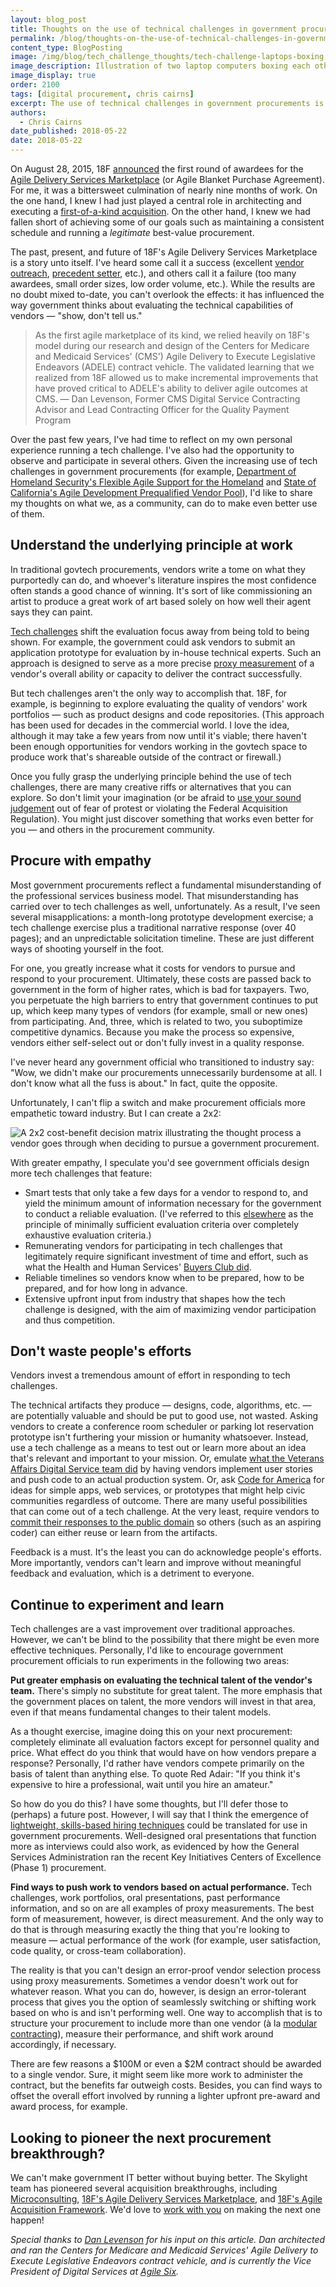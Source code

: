 ```yaml
---
layout: blog_post
title: Thoughts on the use of technical challenges in government procurements
permalink: /blog/thoughts-on-the-use-of-technical-challenges-in-government-procurements/
content_type: BlogPosting
image: /img/blog/tech_challenge_thoughts/tech-challenge-laptops-boxing.png
image_description: Illustration of two laptop computers boxing each other.
image_display: true
order: 2100
tags: [digital procurement, chris cairns]
excerpt: The use of technical challenges in government procurements is on the rise. Here are some thoughts on what acquisition professionals can do to make even better use of them.
authors:
  - Chris Cairns
date_published: 2018-05-22
date: 2018-05-22
---
```


On August 28, 2015, 18F [announced](https://18f.gsa.gov/2015/08/28/announcing-the-agile-BPA-awards/) the first round of awardees for the [Agile Delivery Services Marketplace](https://18f.gsa.gov/2015/01/08/creating-a-federal-marketplace-for-agile-delivery-services/) (or Agile Blanket Purchase Agreement). For me, it was a bittersweet culmination of nearly nine months of work. On the one hand, I knew I had just played a central role in architecting and executing a [first-of-a-kind acquisition](/work/agile-delivery-services-marketplace/). On the other hand, I knew we had fallen short of achieving some of our goals such as maintaining a consistent schedule and running a *legitimate* best-value procurement.

The past, present, and future of 18F's Agile Delivery Services Marketplace is a story unto itself. I've heard some call it a success (excellent [vendor outreach](https://18f.gsa.gov/2015/02/12/highlights-from-the-agile-delivery-services-industry-day-events/), [precedent setter](https://hackernoon.com/guidelines-for-agile-challenge-based-procurement-4531ff335422), etc.), and others call it a failure (too many awardees, small order sizes, low order volume, etc.). While the results are no doubt mixed to-date, you can't overlook the effects: it has influenced the way government thinks about evaluating the technical capabilities of vendors &mdash; "show, don't tell us."

> As the first agile marketplace of its kind, we relied heavily on 18F's model during our research and design of the Centers for Medicare and Medicaid Services' (CMS') Agile Delivery to Execute Legislative Endeavors (ADELE) contract vehicle. The validated learning that we realized from 18F allowed us to make incremental improvements that have proved critical to ADELE's ability to deliver agile outcomes at CMS. &mdash; Dan Levenson, Former CMS Digital Service Contracting Advisor and Lead Contracting Officer for the Quality Payment Program

 Over the past few years, I've had time to reflect on my own personal experience running a tech challenge. I've also had the opportunity to observe and participate in several others. Given the increasing use of tech challenges in government procurements (for example, [Department of Homeland Security's Flexible Agile Support for the Homeland](https://medium.com/@EricHysen/lessons-learned-from-the-governments-biggest-attempt-to-fix-tech-procurement-bd2265421211) and [State of California's Agile Development Prequalified Vendor Pool](https://github.com/CDTProcurement/adpq)), I'd like to share my thoughts on what we, as a community, can do to make even better use of them.

## Understand the underlying principle at work

In traditional govtech procurements, vendors write a tome on what they purportedly can do, and whoever's literature inspires the most confidence often stands a good chance of winning. It's sort of like commissioning an artist to produce a great work of art based solely on how well their agent says they can paint.

[Tech challenges](https://pov.stsiinc.com/patterns-for-crafting-technical-challenges-57f151f5de97) shift the evaluation focus away from being told to being shown. For example, the government could ask vendors to submit an application prototype for evaluation by in-house technical experts. Such an approach is designed to serve as a more precise [proxy measurement](https://govex.jhu.edu/wiki/proxy-measure/) of a vendor's overall ability or capacity to deliver the contract successfully.

But tech challenges aren't the only way to accomplish that. 18F, for example, is beginning to explore evaluating the quality of vendors' work portfolios &mdash; such as product designs and code repositories. (This approach has been used for decades in the commercial world. I love the idea, although it may take a few years from now until it's viable; there haven't been enough opportunities for vendors working in the govtech space to produce work that's shareable outside of the contract or firewall.)

Once you fully grasp the underlying principle behind the use of tech challenges, there are many creative riffs or alternatives that you can explore. So don't limit your imagination (or be afraid to [use your sound judgement](https://www.law.cornell.edu/cfr/text/48/1.102) out of fear of protest or violating the Federal Acquisition Regulation). You might just discover something that works even better for you &mdash; and others in the procurement community.

## Procure with empathy

Most government procurements reflect a fundamental misunderstanding of the professional services business model. That misunderstanding has carried over to tech challenges as well, unfortunately. As a result, I've seen several misapplications: a month-long prototype development exercise; a tech challenge exercise plus a traditional narrative response (over 40 pages); and an unpredictable solicitation timeline. These are just different ways of shooting yourself in the foot.

For one, you greatly increase what it costs for vendors to pursue and respond to your procurement. Ultimately, these costs are passed back to government in the form of higher rates, which is bad for taxpayers. Two, you perpetuate the high barriers to entry that government continues to put up, which keep many types of vendors (for example, small or new ones) from participating. And, three, which is related to two, you suboptimize competitive dynamics. Because you make the process so expensive, vendors either self-select out or don't fully invest in a quality response.

I've never heard any government official who transitioned to industry say: "Wow, we didn't make our procurements unnecessarily burdensome at all. I don't know what all the fuss is about." In fact, quite the opposite.

Unfortunately, I can't flip a switch and make procurement officials more empathetic toward industry. But I can create a 2x2:

![A 2x2 cost-benefit decision matrix illustrating the thought process a vendor goes through when deciding to pursue a government procurement.](/img/blog/tech_challenge_thoughts/vendor-procurement-pursuit-cost-benefit-decision-matrix.png)

With greater empathy, I speculate you'd see government officials design more tech challenges that feature:

* Smart tests that only take a few days for a vendor to respond to, and yield the minimum amount of information necessary for the government to conduct a reliable evaluation. (I've referred to this [elsewhere](https://18f.gsa.gov/2015/11/18/the-current-future-of-18f-marketplaces/) as the principle of minimally sufficient evaluation criteria over completely exhaustive evaluation criteria.)
* Remunerating vendors for participating in tech challenges that legitimately require significant investment of time and effort, such as what the Health and Human Services' [Buyers Club did](https://www.slideshare.net/slideshow/embed_code/key/vwnYKHwhR4xTnv).
* Reliable timelines so vendors know when to be prepared, how to be prepared, and for how long in advance.
* Extensive upfront input from industry that shapes how the tech challenge is designed, with the aim of maximizing vendor participation and thus competition.

## Don't waste people's efforts

Vendors invest a tremendous amount of effort in responding to tech challenges.

The technical artifacts they produce &mdash; designs, code, algorithms, etc. &mdash; are potentially valuable and should be put to good use, not wasted. Asking vendors to create a conference room scheduler or parking lot reservation prototype isn't furthering your mission or humanity whatsoever. Instead, use a tech challenge as a means to test out or learn more about an idea that's relevant and important to your mission. Or, emulate [what the Veterans Affairs Digital Service team did](https://blog.navapbc.com/inside-the-vas-72-hour-coding-exercise-20067dd7f9b) by having vendors implement user stories and push code to an actual production system. Or, ask [Code for America](https://www.codeforamerica.org/) for ideas for simple apps, web services, or prototypes that might help civic communities regardless of outcome. There are many useful possibilities that can come out of a tech challenge. At the very least, require vendors to [commit their responses to the public domain](/blog/public-domain-procurement/) so others (such as an aspiring coder) can either reuse or learn from the artifacts.

Feedback is a must. It's the least you can do acknowledge people's efforts. More importantly, vendors can't learn and improve without meaningful feedback and evaluation, which is a detriment to everyone.

## Continue to experiment and learn

Tech challenges are a vast improvement over traditional approaches. However, we can't be blind to the possibility that there might be even more effective techniques. Personally, I'd like to encourage government procurement officials to run experiments in the following two areas:

**Put greater emphasis on evaluating the technical talent of the vendor's team.** There's simply no substitute for great talent. The more emphasis that the government places on talent, the more vendors will invest in that area, even if that means fundamental changes to their talent models.

As a thought exercise, imagine doing this on your next procurement: completely eliminate all evaluation factors except for personnel quality and price. What effect do you think that would have on how vendors prepare a response? Personally, I'd rather have vendors compete primarily on the basis of talent than anything else. To quote Red Adair: "If you think it's expensive to hire a professional, wait until you hire an amateur."

So how do you do this? I have some thoughts, but I'll defer those to (perhaps) a future post. However, I will say that I think the emergence of [lightweight, skills-based hiring techniques](https://en.wikipedia.org/wiki/Skills-Based_Hiring) could be translated for use in government procurements. Well-designed oral presentations that function more as interviews could also work, as evidenced by how the General Services Administration ran the recent Key Initiatives Centers of Excellence (Phase 1) procurement.

**Find ways to push work to vendors based on actual performance.** Tech challenges, work portfolios, oral presentations, past performance information, and so on are all examples of proxy measurements. The best form of measurement, however, is direct measurement. And the only way to do that is through measuring exactly the thing that you're looking to measure &mdash; actual performance of the work (for example, user satisfaction, code quality, or cross-team collaboration).

The reality is that you can't design an error-proof vendor selection process using proxy measurements. Sometimes a vendor doesn't work out for whatever reason. What you can do, however, is design an error-tolerant process that gives you the option of seamlessly switching or shifting work based on who is and isn't performing well. One way to accomplish that is to structure your procurement to include more than one vendor (à la [modular contracting](https://modularcontracting.18f.gov/)), measure their performance, and shift work around accordingly, if necessary.

There are few reasons a $100M or even a $2M contract should be awarded to a single vendor. Sure, it might seem like more work to administer the contract, but the benefits far outweigh costs. Besides, you can find ways to offset the overall effort involved by running a lighter upfront pre-award and award process, for example.

## Looking to pioneer the next procurement breakthrough?

We can't make government IT better without buying better. The Skylight team has pioneered several acquisition breakthroughs, including [Microconsulting](/blog/supplement-your-team-with-specific-digital-expertise-through-our-microconsulting-services/), [18F's Agile Delivery Services Marketplace](/work/agile-delivery-services-marketplace/), and [18F's Agile Acquisition Framework](/work/agile-acquisition-framework/). We'd love to [work with you](/hire-us/) on making the next one happen!

*Special thanks to [Dan Levenson](https://www.linkedin.com/in/dan-levenson/) for his input on this article. Dan architected and ran the Centers for Medicare and Medicaid Services' Agile Delivery to Execute Legislative Endeavors contract vehicle, and is currently the Vice President of Digital Services at [Agile Six](https://agile6.com/).*
